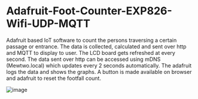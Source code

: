 # Adafruit-Foot-Counter-EXP826-Wifi-UDP-MQTT

Adafruit based IoT software to count the persons traversing a certain passage or entrance. The data is collected, calculated and sent over http and MQTT to display to user. The LCD board gets refreshed at every second. The data sent over http can be accessed using mDNS (Mewtwo.local) which updates every 2 seconds automatically. The adafruit logs the data and shows the graphs. A button is made available on browser and adafruit to reset the footfall count. 

![image](https://github.com/user-attachments/assets/315f553b-4751-45ba-a950-f126c273b19d)
